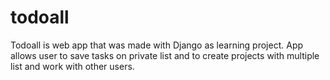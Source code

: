 # todoall
Todoall is web app that was made with Django as learning project. App allows user to save tasks on private list and to create projects with multiple list and work with other users.
